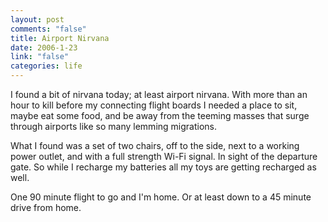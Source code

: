 ```yaml
--- 
layout: post
comments: "false"
title: Airport Nirvana
date: 2006-1-23
link: "false"
categories: life
---
```

I found a bit of nirvana today; at least airport nirvana. With more than an hour to kill before my connecting flight boards I needed a place to sit, maybe eat some food, and be away from the teeming masses that surge through airports like so many lemming migrations.

What I found was a set of two chairs, off to the side, next to a working power outlet, and with a full strength Wi-Fi signal. In sight of the departure gate. So while I recharge my batteries all my toys are getting recharged as well.

One 90 minute flight to go and I'm home. Or at least down to a 45 minute drive from home.
